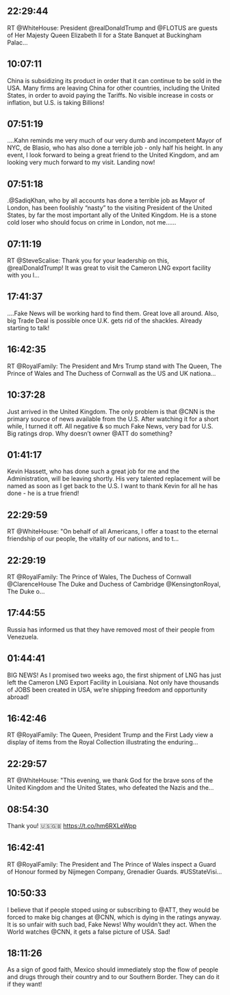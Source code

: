 ## 22:29:44
RT @WhiteHouse: President @realDonaldTrump and @FLOTUS are guests of Her Majesty Queen Elizabeth II for a State Banquet at Buckingham Palac…
## 10:07:11
China is subsidizing its product in order that it can continue to be sold in the USA. Many firms are leaving China for other countries, including the United States, in order to avoid paying the Tariffs. No visible increase in costs or inflation, but U.S. is taking Billions!
## 07:51:19
....Kahn reminds me very much of our very dumb and incompetent Mayor of NYC, de Blasio, who has also done a terrible job - only half his height. In any event, I look forward to being a great friend to the United Kingdom, and am looking very much forward to my visit. Landing now!
## 07:51:18
.@SadiqKhan, who by all accounts has done a terrible job as Mayor of London, has been foolishly “nasty” to the visiting President of the United States, by far the most important ally of the United Kingdom. He is a stone cold loser who should focus on crime in London, not me......
## 07:11:19
RT @SteveScalise: Thank you for your leadership on this, @realDonaldTrump! It was great to visit the Cameron LNG export facility with you l…
## 17:41:37
....Fake News will be working hard to find them. Great love all around. Also, big Trade Deal is possible once U.K. gets rid of the shackles. Already starting to talk!
## 16:42:35
RT @RoyalFamily: The President and Mrs Trump stand with The Queen, The Prince of Wales and The Duchess of Cornwall as the US and UK nationa…
## 10:37:28
Just arrived in the United Kingdom. The only problem is that @CNN is the primary source of news available from the U.S. After watching it for a short while, I turned it off. All negative &amp; so much Fake News, very bad for U.S. Big ratings drop. Why doesn’t owner @ATT do something?
## 01:41:17
Kevin Hassett, who has done such a great job for me and the Administration, will be leaving shortly. His very talented replacement will be named as soon as I get back to the U.S. I want to thank Kevin for all he has done - he is a true friend!
## 22:29:59
RT @WhiteHouse: "On behalf of all Americans, I offer a toast to the eternal friendship of our people, the vitality of our nations, and to t…
## 22:29:19
RT @RoyalFamily: The Prince of Wales, The Duchess of Cornwall @ClarenceHouse The Duke and Duchess of Cambridge @KensingtonRoyal, The Duke o…
## 17:44:55
Russia has informed us that they have removed most of their people from Venezuela.
## 01:44:41
BIG NEWS! As I promised two weeks ago, the first shipment of LNG has just left the Cameron LNG Export Facility in Louisiana. Not only have thousands of JOBS been created in USA, we’re shipping freedom and opportunity abroad!
## 16:42:46
RT @RoyalFamily: The Queen, President Trump and the First Lady view a display of items from the Royal Collection illustrating the enduring…
## 22:29:57
RT @WhiteHouse: "This evening, we thank God for the brave sons of the United Kingdom and the United States, who defeated the Nazis and the…
## 08:54:30
Thank you! 🇺🇸🇬🇧 https://t.co/hm6RXLeWpp
## 16:42:41
RT @RoyalFamily: The President and The Prince of Wales inspect a Guard of Honour formed by Nijmegen Company, Grenadier Guards. #USStateVisi…
## 10:50:33
I believe that if people stoped using or subscribing to @ATT, they would be forced to make big changes at @CNN, which is dying in the ratings anyway. It is so unfair with such bad, Fake News! Why wouldn’t they act. When the World watches @CNN, it gets a false picture of USA. Sad!
## 18:11:26
As a sign of good faith, Mexico should immediately stop the flow of people and drugs through their country and to our Southern Border. They can do it if they want!
